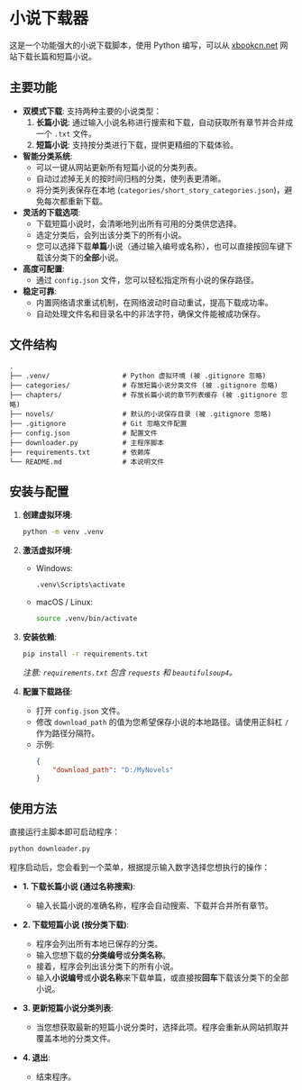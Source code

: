 # 小说下载器

这是一个功能强大的小说下载脚本，使用 Python 编写，可以从 [xbookcn.net](https://book.xbookcn.net/) 网站下载长篇和短篇小说。

## 主要功能

- **双模式下载**: 支持两种主要的小说类型：
  1.  **长篇小说**: 通过输入小说名称进行搜索和下载，自动获取所有章节并合并成一个 `.txt` 文件。
  2.  **短篇小说**: 支持按分类进行下载，提供更精细的下载体验。
- **智能分类系统**:
  -   可以一键从网站更新所有短篇小说的分类列表。
  -   自动过滤掉无关的按时间归档的分类，使列表更清晰。
  -   将分类列表保存在本地 (`categories/short_story_categories.json`)，避免每次都重新下载。
- **灵活的下载选项**:
  -   下载短篇小说时，会清晰地列出所有可用的分类供您选择。
  -   选定分类后，会列出该分类下的所有小说。
  -   您可以选择下载**单篇**小说（通过输入编号或名称），也可以直接按回车键下载该分类下的**全部**小说。
- **高度可配置**:
  -   通过 `config.json` 文件，您可以轻松指定所有小说的保存路径。
- **稳定可靠**:
  -   内置网络请求重试机制，在网络波动时自动重试，提高下载成功率。
  -   自动处理文件名和目录名中的非法字符，确保文件能被成功保存。

## 文件结构

```
.
├── .venv/                  # Python 虚拟环境 (被 .gitignore 忽略)
├── categories/             # 存放短篇小说分类文件 (被 .gitignore 忽略)
├── chapters/               # 存放长篇小说的章节列表缓存 (被 .gitignore 忽略)
├── novels/                 # 默认的小说保存目录 (被 .gitignore 忽略)
├── .gitignore              # Git 忽略文件配置
├── config.json             # 配置文件
├── downloader.py           # 主程序脚本
├── requirements.txt        # 依赖库
└── README.md               # 本说明文件
```

## 安装与配置

1.  **创建虚拟环境**:
    ```bash
    python -m venv .venv
    ```

2.  **激活虚拟环境**:
    -   Windows:
        ```bash
        .venv\Scripts\activate
        ```
    -   macOS / Linux:
        ```bash
        source .venv/bin/activate
        ```

3.  **安装依赖**:
    ```bash
    pip install -r requirements.txt
    ```
    *注意: `requirements.txt` 包含 `requests` 和 `beautifulsoup4`。*

4.  **配置下载路径**:
    -   打开 `config.json` 文件。
    -   修改 `download_path` 的值为您希望保存小说的本地路径。请使用正斜杠 `/` 作为路径分隔符。
    -   示例:
        ```json
        {
            "download_path": "D:/MyNovels"
        }
        ```

## 使用方法

直接运行主脚本即可启动程序：

```bash
python downloader.py
```

程序启动后，您会看到一个菜单，根据提示输入数字选择您想执行的操作：

-   **1. 下载长篇小说 (通过名称搜索)**:
    -   输入长篇小说的准确名称，程序会自动搜索、下载并合并所有章节。

-   **2. 下载短篇小说 (按分类下载)**:
    -   程序会列出所有本地已保存的分类。
    -   输入您想下载的**分类编号**或**分类名称**。
    -   接着，程序会列出该分类下的所有小说。
    -   输入**小说编号**或**小说名称**来下载单篇，或直接按**回车**下载该分类下的全部小说。

-   **3. 更新短篇小说分类列表**:
    -   当您想获取最新的短篇小说分类时，选择此项。程序会重新从网站抓取并覆盖本地的分类文件。

-   **4. 退出**:
    -   结束程序。
